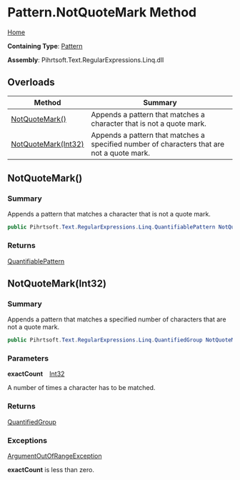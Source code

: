 # Pattern\.NotQuoteMark Method

[Home](../../../../../../README.md)

**Containing Type**: [Pattern](../README.md)

**Assembly**: Pihrtsoft\.Text\.RegularExpressions\.Linq\.dll

## Overloads

| Method | Summary |
| ------ | ------- |
| [NotQuoteMark()](#Pihrtsoft_Text_RegularExpressions_Linq_Pattern_NotQuoteMark) | Appends a pattern that matches a character that is not a quote mark\. |
| [NotQuoteMark(Int32)](#Pihrtsoft_Text_RegularExpressions_Linq_Pattern_NotQuoteMark_System_Int32_) | Appends a pattern that matches a specified number of characters that are not a quote mark\. |

## NotQuoteMark\(\) <a name="Pihrtsoft_Text_RegularExpressions_Linq_Pattern_NotQuoteMark"></a>

### Summary

Appends a pattern that matches a character that is not a quote mark\.

```csharp
public Pihrtsoft.Text.RegularExpressions.Linq.QuantifiablePattern NotQuoteMark()
```

### Returns

[QuantifiablePattern](../../QuantifiablePattern/README.md)

## NotQuoteMark\(Int32\) <a name="Pihrtsoft_Text_RegularExpressions_Linq_Pattern_NotQuoteMark_System_Int32_"></a>

### Summary

Appends a pattern that matches a specified number of characters that are not a quote mark\.

```csharp
public Pihrtsoft.Text.RegularExpressions.Linq.QuantifiedGroup NotQuoteMark(int exactCount)
```

### Parameters

**exactCount** &ensp; [Int32](https://docs.microsoft.com/en-us/dotnet/api/system.int32)

A number of times a character has to be matched\.

### Returns

[QuantifiedGroup](../../QuantifiedGroup/README.md)

### Exceptions

[ArgumentOutOfRangeException](https://docs.microsoft.com/en-us/dotnet/api/system.argumentoutofrangeexception)

**exactCount** is less than zero\.

